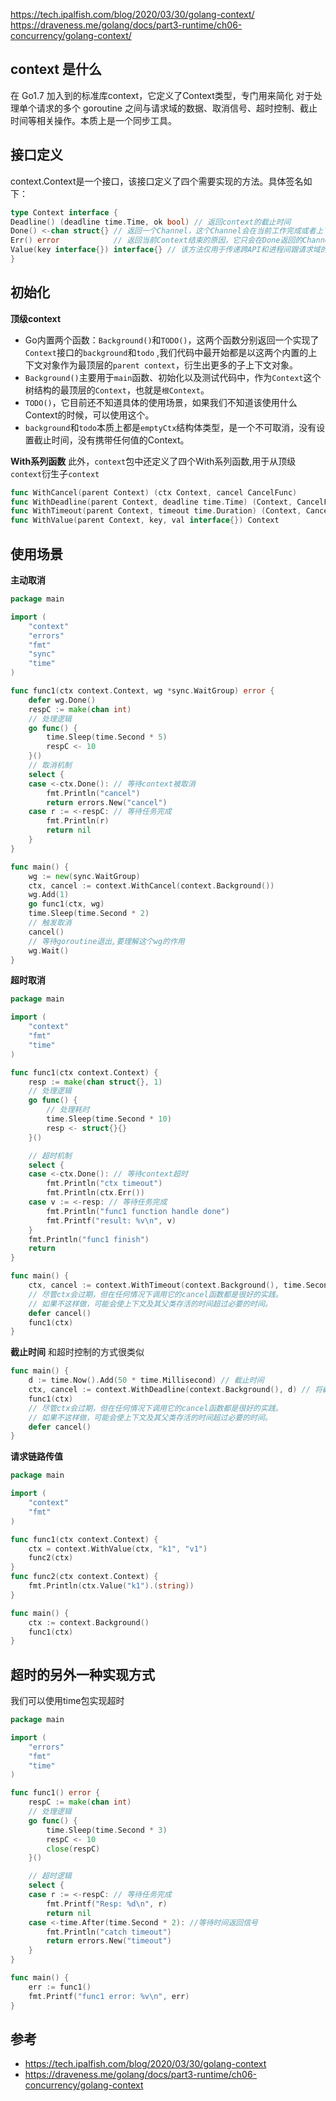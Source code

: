 https://tech.ipalfish.com/blog/2020/03/30/golang-context/
https://draveness.me/golang/docs/part3-runtime/ch06-concurrency/golang-context/

## context 是什么

在 Go1.7 加入到的标准库context，它定义了Context类型，专门用来简化 对于处理单个请求的多个 goroutine 之间与请求域的数据、取消信号、超时控制、截止时间等相关操作。本质上是一个同步工具。

## 接口定义

context.Context是一个接口，该接口定义了四个需要实现的方法。具体签名如下：

```go
type Context interface {
Deadline() (deadline time.Time, ok bool) // 返回context的截止时间
Done() <-chan struct{} // 返回一个Channel，这个Channel会在当前工作完成或者上下文被取消之后关闭，多次调用Done方法会返回同一个Channel
Err() error            // 返回当前Context结束的原因，它只会在Done返回的Channel被关闭时才会返回非空的值
Value(key interface{}) interface{} // 该方法仅用于传递跨API和进程间跟请求域的数据
}
```

## 初始化

**顶级context**

- Go内置两个函数：`Background()`和`TODO()`，这两个函数分别返回一个实现了`Context`接口的`background`和`todo`
  ,我们代码中最开始都是以这两个内置的上下文对象作为最顶层的`parent context`，衍生出更多的子上下文对象。
- `Background()`主要用于`main`函数、初始化以及测试代码中，作为`Context`这个树结构的最顶层的`Context`，也就是`根Context`。
- `TODO()`，它目前还不知道具体的使用场景，如果我们不知道该使用什么Context的时候，可以使用这个。
- `background`和`todo`本质上都是`emptyCtx`结构体类型，是一个不可取消，没有设置截止时间，没有携带任何值的Context。

**With系列函数**
此外，`context`包中还定义了四个With系列函数,用于从顶级`context`衍生子`context`

```go
func WithCancel(parent Context) (ctx Context, cancel CancelFunc)
func WithDeadline(parent Context, deadline time.Time) (Context, CancelFunc)
func WithTimeout(parent Context, timeout time.Duration) (Context, CancelFunc)
func WithValue(parent Context, key, val interface{}) Context
```

## 使用场景

**主动取消**

```go
package main

import (
	"context"
	"errors"
	"fmt"
	"sync"
	"time"
)

func func1(ctx context.Context, wg *sync.WaitGroup) error {
	defer wg.Done()
	respC := make(chan int)
	// 处理逻辑
	go func() {
		time.Sleep(time.Second * 5)
		respC <- 10
	}()
	// 取消机制
	select {
	case <-ctx.Done(): // 等待context被取消
		fmt.Println("cancel")
		return errors.New("cancel")
	case r := <-respC: // 等待任务完成
		fmt.Println(r)
		return nil
	}
}

func main() {
	wg := new(sync.WaitGroup)
	ctx, cancel := context.WithCancel(context.Background())
	wg.Add(1)
	go func1(ctx, wg)
	time.Sleep(time.Second * 2)
	// 触发取消
	cancel()
	// 等待goroutine退出,要理解这个wg的作用
	wg.Wait()
}
```

**超时取消**

```go
package main

import (
	"context"
	"fmt"
	"time"
)

func func1(ctx context.Context) {
	resp := make(chan struct{}, 1)
	// 处理逻辑
	go func() {
		// 处理耗时
		time.Sleep(time.Second * 10)
		resp <- struct{}{}
	}()

	// 超时机制
	select {
	case <-ctx.Done(): // 等待context超时
		fmt.Println("ctx timeout")
		fmt.Println(ctx.Err())
	case v := <-resp: // 等待任务完成
		fmt.Println("func1 function handle done")
		fmt.Printf("result: %v\n", v)
	}
	fmt.Println("func1 finish")
	return
}

func main() {
	ctx, cancel := context.WithTimeout(context.Background(), time.Second*2) //设置超时时间
    // 尽管ctx会过期，但在任何情况下调用它的cancel函数都是很好的实践。
    // 如果不这样做，可能会使上下文及其父类存活的时间超过必要的时间。
	defer cancel()
	func1(ctx)
}
```

**截止时间**
和超时控制的方式很类似
```go
func main() {
    d := time.Now().Add(50 * time.Millisecond) // 截止时间
    ctx, cancel := context.WithDeadline(context.Background(), d) // 将截止时间设置到context中
    func1(ctx)
    // 尽管ctx会过期，但在任何情况下调用它的cancel函数都是很好的实践。
    // 如果不这样做，可能会使上下文及其父类存活的时间超过必要的时间。
    defer cancel()
}
```

**请求链路传值**
```go
package main

import (
	"context"
	"fmt"
)

func func1(ctx context.Context) {
	ctx = context.WithValue(ctx, "k1", "v1")
	func2(ctx)
}
func func2(ctx context.Context) {
	fmt.Println(ctx.Value("k1").(string))
}

func main() {
	ctx := context.Background()
	func1(ctx)
}
```

## 超时的另外一种实现方式
我们可以使用time包实现超时
```go
package main

import (
	"errors"
	"fmt"
	"time"
)

func func1() error {
	respC := make(chan int)
	// 处理逻辑
	go func() {
		time.Sleep(time.Second * 3)
		respC <- 10
		close(respC)
	}()

	// 超时逻辑
	select {
	case r := <-respC: // 等待任务完成
		fmt.Printf("Resp: %d\n", r)
		return nil
	case <-time.After(time.Second * 2): //等待时间返回信号
		fmt.Println("catch timeout")
		return errors.New("timeout")
	}
}

func main() {
	err := func1()
	fmt.Printf("func1 error: %v\n", err)
}
```

## 参考

- https://tech.ipalfish.com/blog/2020/03/30/golang-context
- https://draveness.me/golang/docs/part3-runtime/ch06-concurrency/golang-context